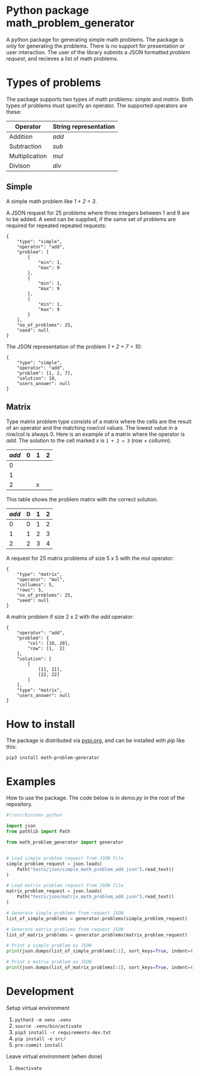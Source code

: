 # Python package math_problem_generator
A python package for generating simple math problems. The package is only for
generating the problems. There is no support for presentation or user interaction.
The user of the library submits a JSON formatted _problem request_,
and recieves a list of math problems.

# Types of problems
The package supports two types of math problems: _simple_ and _matrix_.
Both types of problems must specify an operator. The supported operators are these:

| Operator | String representation |
|----------|-----------------------|
| Addition | _add_ |
| Subtraction | _sub_ |
| Multiplication | _mul_ |
| Divison | _div_ |

## Simple
A simple math problem like _1 + 2 = 3_.

A JSON request for 25 problems where three integers between 1 and 9 are to be added.
A seed can be supplied, if the same set of problems are required for repeated
repeated requests:
```
{
    "type": "simple",
    "operator": "add",
    "problem": [
        {
            "min": 1,
            "max": 9
        },
        {
            "min": 1,
            "max": 9
        },
        {
            "min": 1,
            "max": 9
        }
    ],
    "no_of_problems": 25,
    "seed": null
}
```

The JSON representation of the problem _1 + 2 + 7 = 10_:
```
{
    "type": "simple",
    "operator": "add",
    "problem": [1, 2, 7],
    "solution": 10,
    "users_answer": null
}
```

## Matrix
Type matrix problem type consists of a matrix where the cells are the result of an
operator and the matching row/col values. The lowest value in a row/col is always 0.
Here is an example of a matrix where the operator is _add_. The solution to the cell
marked _x_ is `1 + 2 = 3` (row + collumn).

| _add_ | 0 | 1 | 2 |
|-------| - | - | - |
| 0     |   |   |   |
| 1     |   |   |   |
| 2     |   | x |   |

This table shows the problem matrix with the correct solution.

| _add_ | 0 | 1 | 2 |
|-------| - | - | - |
| 0     | 0 | 1 | 2 |
| 1     | 1 | 2 | 3 |
| 2     | 2 | 3 | 4 |

A request for 25 matrix problems of size 5 x 5 with the _mul_ operator:

```
{
    "type": "matrix",
    "operator": "mul",
    "collumns": 5,
    "rows": 5,
    "no_of_problems": 25,
    "seed": null
}
```

A matrix problem if size 2 x 2 with the _add_ operator:
```
{
    "operator": "add",
    "problem": {
        "col": [10, 20],
        "row": [1,  2]
    },
    "solution": [
        [
            [11, 21],
            [22, 22]
        ]
    ],
    "type": "matrix",
    "users_answer": null
}
```

# How to install
The package is distributed via [pypi.org](https://pypi.org/), and can be installed with _pip_ like this:
```
pip3 install math-problem-generator
```

# Examples
How to use the package. The code below is in _demo.py_ in the root of the repository.

```python
#!/usr/bin/env python

import json
from pathlib import Path

from math_problem_generator import generator


# Load simple problem request from JSON file
simple_problem_request = json.loads(
    Path("tests/json/simple_math_problem_add.json").read_text()
)

# Load matrix problem request from JSON file
matrix_problem_request = json.loads(
    Path("tests/json/matrix_math_problem_add.json").read_text()
)

# Generate simple problems from request JSON
list_of_simple_problems = generator.problems(simple_problem_request)

# Generate matrix problems from request JSON
list_of_matrix_problems = generator.problems(matrix_problem_request)

# Print a simple problem as JSON
print(json.dumps(list_of_simple_problems[:1], sort_keys=True, indent=4))

# Print a matrix problem as JSON
print(json.dumps(list_of_matrix_problems[:1], sort_keys=True, indent=4))

```

# Development

Setup virtual environment
1. `python3 -m venv .venv`
2. `source .venv/bin/activate`
3. `pip3 install -r requirements-dev.txt`
4. `pip install -e src/`
5. `pre-commit install`

Leave virtual environment (when done)
1. `deactivate`
